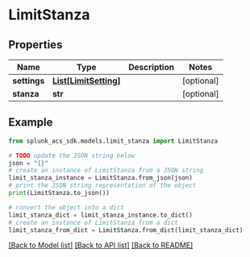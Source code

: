 # LimitStanza


## Properties

Name | Type | Description | Notes
------------ | ------------- | ------------- | -------------
**settings** | [**List[LimitSetting]**](LimitSetting.md) |  | [optional] 
**stanza** | **str** |  | [optional] 

## Example

```python
from splunk_acs_sdk.models.limit_stanza import LimitStanza

# TODO update the JSON string below
json = "{}"
# create an instance of LimitStanza from a JSON string
limit_stanza_instance = LimitStanza.from_json(json)
# print the JSON string representation of the object
print(LimitStanza.to_json())

# convert the object into a dict
limit_stanza_dict = limit_stanza_instance.to_dict()
# create an instance of LimitStanza from a dict
limit_stanza_from_dict = LimitStanza.from_dict(limit_stanza_dict)
```
[[Back to Model list]](../README.md#documentation-for-models) [[Back to API list]](../README.md#documentation-for-api-endpoints) [[Back to README]](../README.md)


